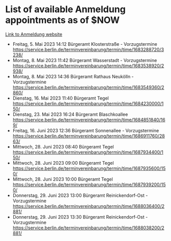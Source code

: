 # List of available Anmeldung appointments as of $NOW
[Link to Anmeldung website](https://service.berlin.de/terminvereinbarung/termin/tag.php?termin=1&anliegen[]=120686&dienstleisterlist=122210,122217,327316,122219,327312,122227,327314,122231,327346,122243,327348,122254,122252,329742,122260,329745,122262,329748,122271,327278,122273,327274,122277,327276,330436,122280,327294,122282,327290,122284,327292,122291,327270,122285,327266,122286,327264,122296,327268,150230,329760,122297,327286,122294,327284,122312,329763,122314,329775,122304,327330,122311,327334,122309,327332,317869,122281,327352,122279,329772,122283,122276,327324,122274,327326,122267,329766,122246,327318,122251,327320,122257,327322,122208,327298,122226,327300&herkunft=http%3A%2F%2Fservice.berlin.de%2Fdienstleistung%2F120686%2F)
- Freitag, 5. Mai 2023 14:12 Bürgeramt Klosterstraße - Vorzugstermine https://service.berlin.de/terminvereinbarung/termin/time/1683288720/3238/
- Montag, 8. Mai 2023 11:42 Bürgeramt Wasserstadt - Vorzugstermine https://service.berlin.de/terminvereinbarung/termin/time/1683538920/2938/
- Montag, 8. Mai 2023 14:36 Bürgeramt Rathaus Neukölln - Vorzugstermine https://service.berlin.de/terminvereinbarung/termin/time/1683549360/2860/
- Dienstag, 16. Mai 2023 11:40 Bürgeramt Tegel https://service.berlin.de/terminvereinbarung/termin/time/1684230000/150/
- Dienstag, 23. Mai 2023 16:24 Bürgeramt Blaschkoallee https://service.berlin.de/terminvereinbarung/termin/time/1684851840/169/
- Freitag, 16. Juni 2023 12:36 Bürgeramt Sonnenallee - Vorzugstermine https://service.berlin.de/terminvereinbarung/termin/time/1686911760/2863/
- Mittwoch, 28. Juni 2023 08:40 Bürgeramt Tegel https://service.berlin.de/terminvereinbarung/termin/time/1687934400/150/
- Mittwoch, 28. Juni 2023 09:00 Bürgeramt Tegel https://service.berlin.de/terminvereinbarung/termin/time/1687935600/150/
- Mittwoch, 28. Juni 2023 10:00 Bürgeramt Tegel https://service.berlin.de/terminvereinbarung/termin/time/1687939200/150/
- Donnerstag, 29. Juni 2023 13:00 Bürgeramt Reinickendorf-Ost - Vorzugstermine https://service.berlin.de/terminvereinbarung/termin/time/1688036400/2881/
- Donnerstag, 29. Juni 2023 13:30 Bürgeramt Reinickendorf-Ost - Vorzugstermine https://service.berlin.de/terminvereinbarung/termin/time/1688038200/2881/
